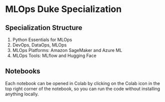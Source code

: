# MLOps Duke Specialization

## Specialization Structure

1. Python Essentials for MLOps
2. DevOps, DataOps, MLOps
3. MLOps Platforms: Amazon SageMaker and Azure ML
4. MLOps Tools: MLflow and Hugging Face

## Notebooks

Each notebook can be opened in Colab by clicking on the Colab icon in the top right corner of the notebook, so you can run the code without installing anything locally.
